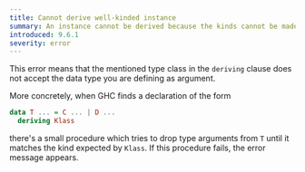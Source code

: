 ```yaml
---
title: Cannot derive well-kinded instance
summary: An instance cannot be derived because the kinds cannot be made to match
introduced: 9.6.1
severity: error
---
```


This error means that the mentioned type class in the `deriving`
clause does not accept the data type you are defining as argument.

More concretely, when GHC finds a declaration of the form

```haskell
data T ... = C ... | D ...
  deriving Klass
```

there's a small procedure which tries to drop type arguments
from `T` until it matches the kind expected by `Klass`.
If this procedure fails, the error message appears.
